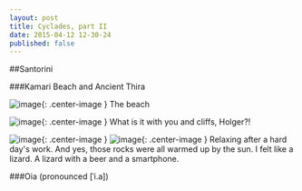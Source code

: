 ```yaml
---
layout: post
title: Cyclades, part II
date: 2015-04-12 12-30-24
published: false
---
```


##Santorini







###Kamari Beach and Ancient Thira



![image](http://escapingsloth.com/pics/IMG_20150407_101603_scaled.jpg){: .center-image }
The beach


![image](http://escapingsloth.com/pics/IMG_20150407_122013_scaled.jpg){: .center-image }
What is it with you and cliffs, Holger?!

![image](http://escapingsloth.com/pics/IMG_20150407_162900_scaled.jpg){: .center-image }
![image](http://escapingsloth.com/pics/IMG_20150407_165155_scaled.jpg){: .center-image }
Relaxing after a hard day's work. And yes, those rocks were all warmed up by the sun. I felt like a lizard. A lizard with a beer and a smartphone.


###Oia (pronounced [ˈi.a])
